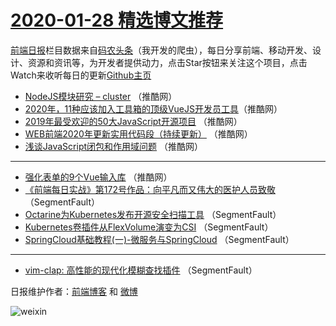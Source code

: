 # [2020-01-28 精选博文推荐](https://toutiao.qdkfweb.cn/date/2020/01/28)

[前端日报](https://qdkfweb.cn/c/news)栏目数据来自[码农头条](https://toutiao.qdkfweb.cn/)（我开发的爬虫），每日分享前端、移动开发、设计、资源和资讯等，为开发者提供动力，点击Star按钮来关注这个项目，点击Watch来收听每日的更新[Github主页](https://github.com/kujian/frontendDaily)
* [NodeJS模块研究 &#8211; cluster](https://toutiao.qdkfweb.cn/136673.html) （推酷网）
* [2020年，11种应该加入工具箱的顶级VueJS开发员工具​](https://toutiao.qdkfweb.cn/136670.html) （推酷网）
* [2019年最受欢迎的50大JavaScript开源项目](https://toutiao.qdkfweb.cn/136668.html) （推酷网）
* [WEB前端2020年更新实用代码段（持续更新）](https://toutiao.qdkfweb.cn/136672.html) （推酷网）
* [浅谈JavaScript闭包和作用域问题](https://toutiao.qdkfweb.cn/136669.html) （推酷网）

***
* [强化表单的9个Vue输入库](https://toutiao.qdkfweb.cn/136671.html) （推酷网）
* [《前端每日实战》第172号作品：向平凡而又伟大的医护人员致敬](https://toutiao.qdkfweb.cn/136665.html) （SegmentFault）
* [Octarine为Kubernetes发布开源安全扫描工具](https://toutiao.qdkfweb.cn/136663.html) （SegmentFault）
* [Kubernetes卷插件从FlexVolume演变为CSI](https://toutiao.qdkfweb.cn/136664.html) （SegmentFault）
* [SpringCloud基础教程(一)-微服务与SpringCloud](https://toutiao.qdkfweb.cn/136666.html) （SegmentFault）

***
* [vim-clap: 高性能的现代化模糊查找插件](https://toutiao.qdkfweb.cn/136667.html) （SegmentFault）

日报维护作者：[前端博客](https://qdkfweb.cn/) 和 [微博](https://qdkfweb.cn/go/weibo)

![weixin](https://user-images.githubusercontent.com/3055447/38468989-651132ac-3b80-11e8-8e6b-15122322a9d7.png)